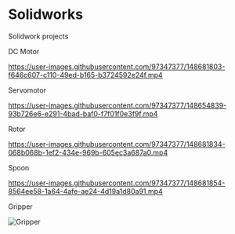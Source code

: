 # Solidworks
Solidwork projects 

DC Motor

https://user-images.githubusercontent.com/97347377/148681803-f646c607-c110-49ed-b165-b3724592e24f.mp4


Servomotor


https://user-images.githubusercontent.com/97347377/148654839-93b726e6-e291-4bad-baf0-f7f01f0e3f9f.mp4


Rotor

https://user-images.githubusercontent.com/97347377/148681834-068b068b-1ef2-434e-969b-605ec3a687a0.mp4

Spoon

https://user-images.githubusercontent.com/97347377/148681854-8564ee58-1a64-4afe-ae24-4d19a1d80a91.mp4


Gripper

![Gripper](https://user-images.githubusercontent.com/97347377/148681874-64aa9dcf-d80b-42ea-93ed-399a8f39afb1.jpg)
